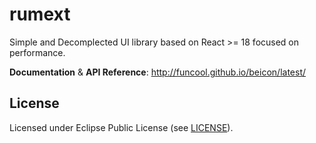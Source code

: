 # rumext

Simple and Decomplected UI library based on React >= 18 focused on performance.

**Documentation** & **API Reference**: http://funcool.github.io/beicon/latest/

## License

Licensed under Eclipse Public License (see [LICENSE](LICENSE)).
